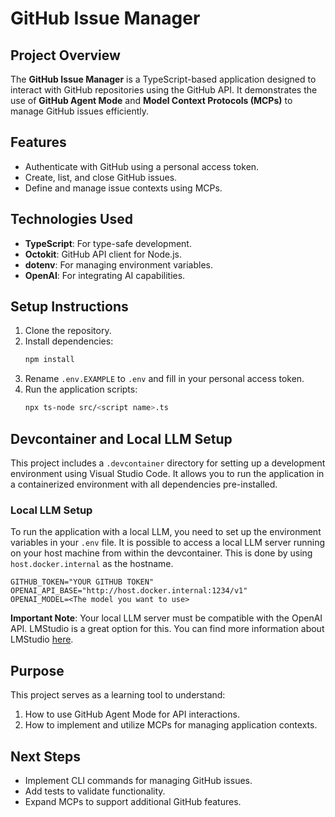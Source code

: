 # GitHub Issue Manager

## Project Overview

The **GitHub Issue Manager** is a TypeScript-based application designed to interact with GitHub repositories using the GitHub API. It demonstrates the use of **GitHub Agent Mode** and **Model Context Protocols (MCPs)** to manage GitHub issues efficiently.

## Features

- Authenticate with GitHub using a personal access token.
- Create, list, and close GitHub issues.
- Define and manage issue contexts using MCPs.

## Technologies Used

- **TypeScript**: For type-safe development.
- **Octokit**: GitHub API client for Node.js.
- **dotenv**: For managing environment variables.
- **OpenAI**: For integrating AI capabilities.

## Setup Instructions

1. Clone the repository.
2. Install dependencies:
   ```bash
   npm install
   ```
3. Rename `.env.EXAMPLE` to `.env` and fill in your personal access token.
4. Run the application scripts:
   ```bash
   npx ts-node src/<script name>.ts
   ```

## Devcontainer and Local LLM Setup

This project includes a `.devcontainer` directory for setting up a development environment using Visual Studio Code. It allows you to run the application in a containerized environment with all dependencies pre-installed.

### Local LLM Setup

To run the application with a local LLM, you need to set up the environment variables in your `.env` file. It is possible to access a local LLM server running on your host machine from within the devcontainer. This is done by using `host.docker.internal` as the hostname.

```
GITHUB_TOKEN="YOUR GITHUB TOKEN"
OPENAI_API_BASE="http://host.docker.internal:1234/v1"
OPENAI_MODEL=<The model you want to use>
```

**Important Note**: Your local LLM server must be compatible with the OpenAI API. LMStudio is a great option for this. You can find more information about LMStudio [here](https://lmstudio.ai/docs/app/api).

## Purpose

This project serves as a learning tool to understand:

1. How to use GitHub Agent Mode for API interactions.
2. How to implement and utilize MCPs for managing application contexts.

## Next Steps

- Implement CLI commands for managing GitHub issues.
- Add tests to validate functionality.
- Expand MCPs to support additional GitHub features.
